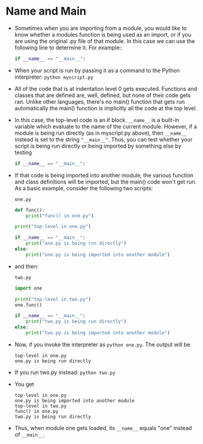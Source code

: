 # Name and Main

- Sometimes when you are importing from a module, you would like to know whether a modules function is being used as an import, or if you are using the original .py file of that module. In this case we can use the following line to determine it. For example::

    ```python
    if __name__ == "__main__":
    ```

- When your script is run by passing it as a command to the Python interpreter: `python myscript.py`

- All of the code that is at indentation level 0 gets executed. Functions and classes that are defined are, well, defined, but none of their code gets ran. Unlike other languages, there's no main() function that gets run automatically the main() function is implicitly all the code at the top level.

- In this case, the top-level code is an if block. `__name__` is a built-in variable  which evaluate to the name of the current module. However, if a module is being  run directly (as in myscript.py above), then `__name__` instead is set to the  string `"__main__"`. Thus, you can test whether your script is being run directly or being imported by something else by testing

    ```python
    if __name__ == "__main__":
    ```

- If that code is being imported into another module, the various function and class definitions will be imported, but the main() code won't get run. As a basic example, consider the following two scripts:

    `one.py`

    ```python
    def func():
        print("func() in one.py")

    print("top-level in one.py")

    if __name__ == "__main__":
        print("one.py is being run directly")
    else:
        print("one.py is being imported into another module")
    ```

- and then:

    `two.py`

    ```python
    import one

    print("top-level in two.py")
    one.func()

    if __name__ == "__main__":
        print("two.py is being run directly")
    else:
        print("two.py is being imported into another module")

    ```

- Now, if you invoke the interpreter as `python one.py`. The output will be

    ```text
    top-level in one.py
    one.py is being run directly
    ```

- If you run two.py instead: `python two.py`
- You get

    ```text
    top-level in one.py
    one.py is being imported into another module
    top-level in two.py
    func() in one.py
    two.py is being run directly
    ```

- Thus, when module one gets loaded, its `__name__` equals "one" instead of `__main__`.
